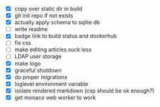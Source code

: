 - [x] copy over static dir in build
- [x] git init repo if not exists
- [x] actually apply schema to sqlite db
- [ ] write readme
- [x] badge link to build status and dockerhub
- [ ] fix css
- [ ] make editing articles suck less
- [ ] LDAP user storage
- [x] make logo
- [x] graceful shutdown
- [x] do proper migrations
- [x] loglevel environment variable
- [x] isolate rendered markdown (csp should be ok enough?)
- [x] get monaco web worker to work
